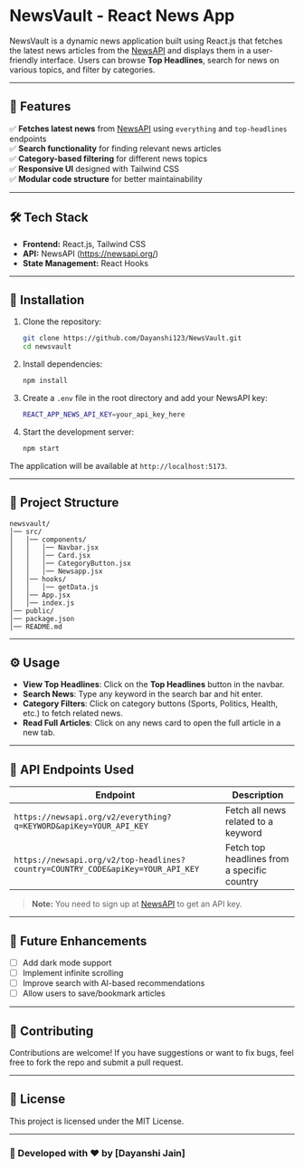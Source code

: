 # NewsVault - React News App

NewsVault is a dynamic news application built using React.js that fetches the latest news articles from the [NewsAPI](https://newsapi.org/) and displays them in a user-friendly interface. Users can browse **Top Headlines**, search for news on various topics, and filter by categories.

---

## 🚀 Features

✅ **Fetches latest news** from [NewsAPI](https://newsapi.org/) using `everything` and `top-headlines` endpoints  
✅ **Search functionality** for finding relevant news articles  
✅ **Category-based filtering** for different news topics  
✅ **Responsive UI** designed with Tailwind CSS  
✅ **Modular code structure** for better maintainability  

---

## 🛠️ Tech Stack

- **Frontend:** React.js, Tailwind CSS
- **API:** NewsAPI (https://newsapi.org/)
- **State Management:** React Hooks

---

## 📌 Installation

1. Clone the repository:
   ```sh
   git clone https://github.com/Dayanshi123/NewsVault.git
   cd newsvault
   ```

2. Install dependencies:
   ```sh
   npm install
   ```

3. Create a `.env` file in the root directory and add your NewsAPI key:
   ```sh
   REACT_APP_NEWS_API_KEY=your_api_key_here
   ```

4. Start the development server:
   ```sh
   npm start
   ```

The application will be available at `http://localhost:5173`.

---

## 📂 Project Structure
```
newsvault/
│── src/
│   │── components/
│   │   │── Navbar.jsx
│   │   │── Card.jsx
│   │   │── CategoryButton.jsx
│   │   │── Newsapp.jsx
│   │── hooks/
│   │   │── getData.js
│   │── App.jsx
│   │── index.js
│── public/
│── package.json
│── README.md
```

---

## ⚙️ Usage

- **View Top Headlines**: Click on the **Top Headlines** button in the navbar.
- **Search News**: Type any keyword in the search bar and hit enter.
- **Category Filters**: Click on category buttons (Sports, Politics, Health, etc.) to fetch related news.
- **Read Full Articles**: Click on any news card to open the full article in a new tab.

---

## 📝 API Endpoints Used

| Endpoint | Description |
|----------|-------------|
| `https://newsapi.org/v2/everything?q=KEYWORD&apiKey=YOUR_API_KEY` | Fetch all news related to a keyword |
| `https://newsapi.org/v2/top-headlines?country=COUNTRY_CODE&apiKey=YOUR_API_KEY` | Fetch top headlines from a specific country |

> **Note:** You need to sign up at [NewsAPI](https://newsapi.org/) to get an API key.

---

## 📌 Future Enhancements

- [ ] Add dark mode support
- [ ] Implement infinite scrolling
- [ ] Improve search with AI-based recommendations
- [ ] Allow users to save/bookmark articles

---

## 🤝 Contributing

Contributions are welcome! If you have suggestions or want to fix bugs, feel free to fork the repo and submit a pull request.

---

## 📜 License

This project is licensed under the MIT License.

---

### 🎯 Developed with ❤️ by [Dayanshi Jain]
